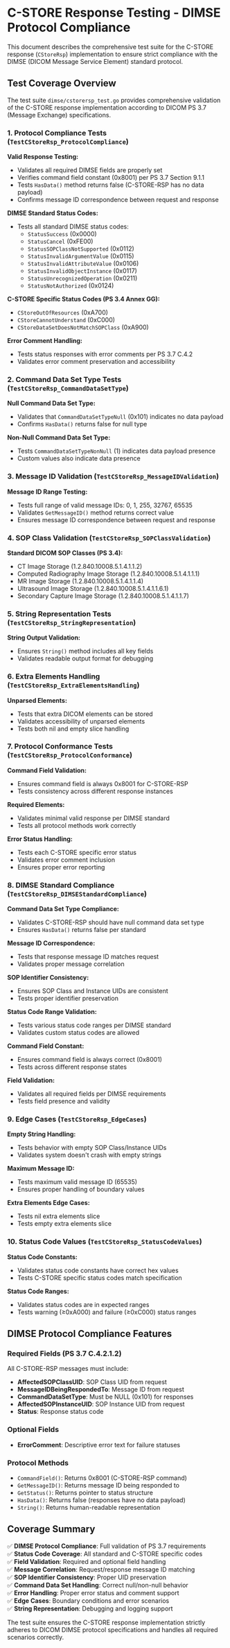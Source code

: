 # C-STORE Response Testing - DIMSE Protocol Compliance

This document describes the comprehensive test suite for the C-STORE response (`CStoreRsp`) implementation to ensure strict compliance with the DIMSE (DICOM Message Service Element) standard protocol.

## Test Coverage Overview

The test suite `dimse/cstorersp_test.go` provides comprehensive validation of the C-STORE response implementation according to DICOM PS 3.7 (Message Exchange) specifications.

### 1. Protocol Compliance Tests (`TestCStoreRsp_ProtocolCompliance`)

**Valid Response Testing:**
- Validates all required DIMSE fields are properly set
- Verifies command field constant (0x8001) per PS 3.7 Section 9.1.1
- Tests `HasData()` method returns false (C-STORE-RSP has no data payload)
- Confirms message ID correspondence between request and response

**DIMSE Standard Status Codes:**
- Tests all standard DIMSE status codes:
  - `StatusSuccess` (0x0000)
  - `StatusCancel` (0xFE00) 
  - `StatusSOPClassNotSupported` (0x0112)
  - `StatusInvalidArgumentValue` (0x0115)
  - `StatusInvalidAttributeValue` (0x0106)
  - `StatusInvalidObjectInstance` (0x0117)
  - `StatusUnrecognizedOperation` (0x0211)
  - `StatusNotAuthorized` (0x0124)

**C-STORE Specific Status Codes (PS 3.4 Annex GG):**
- `CStoreOutOfResources` (0xA700)
- `CStoreCannotUnderstand` (0xC000)
- `CStoreDataSetDoesNotMatchSOPClass` (0xA900)

**Error Comment Handling:**
- Tests status responses with error comments per PS 3.7 C.4.2
- Validates error comment preservation and accessibility

### 2. Command Data Set Type Tests (`TestCStoreRsp_CommandDataSetType`)

**Null Command Data Set Type:**
- Validates that `CommandDataSetTypeNull` (0x101) indicates no data payload
- Confirms `HasData()` returns false for null type

**Non-Null Command Data Set Type:**
- Tests `CommandDataSetTypeNonNull` (1) indicates data payload presence
- Custom values also indicate data presence

### 3. Message ID Validation (`TestCStoreRsp_MessageIDValidation`)

**Message ID Range Testing:**
- Tests full range of valid message IDs: 0, 1, 255, 32767, 65535
- Validates `GetMessageID()` method returns correct value
- Ensures message ID correspondence between request and response

### 4. SOP Class Validation (`TestCStoreRsp_SOPClassValidation`)

**Standard DICOM SOP Classes (PS 3.4):**
- CT Image Storage (1.2.840.10008.5.1.4.1.1.2)
- Computed Radiography Image Storage (1.2.840.10008.5.1.4.1.1.1)
- MR Image Storage (1.2.840.10008.5.1.4.1.1.4)
- Ultrasound Image Storage (1.2.840.10008.5.1.4.1.1.6.1)
- Secondary Capture Image Storage (1.2.840.10008.5.1.4.1.1.7)

### 5. String Representation Tests (`TestCStoreRsp_StringRepresentation`)

**String Output Validation:**
- Ensures `String()` method includes all key fields
- Validates readable output format for debugging

### 6. Extra Elements Handling (`TestCStoreRsp_ExtraElementsHandling`)

**Unparsed Elements:**
- Tests that extra DICOM elements can be stored
- Validates accessibility of unparsed elements
- Tests both nil and empty slice handling

### 7. Protocol Conformance Tests (`TestCStoreRsp_ProtocolConformance`)

**Command Field Validation:**
- Ensures command field is always 0x8001 for C-STORE-RSP
- Tests consistency across different response instances

**Required Elements:**
- Validates minimal valid response per DIMSE standard
- Tests all protocol methods work correctly

**Error Status Handling:**
- Tests each C-STORE specific error status
- Validates error comment inclusion
- Ensures proper error reporting

### 8. DIMSE Standard Compliance (`TestCStoreRsp_DIMSEStandardCompliance`)

**Command Data Set Type Compliance:**
- Validates C-STORE-RSP should have null command data set type
- Ensures `HasData()` returns false per standard

**Message ID Correspondence:**
- Tests that response message ID matches request
- Validates proper message correlation

**SOP Identifier Consistency:**
- Ensures SOP Class and Instance UIDs are consistent
- Tests proper identifier preservation

**Status Code Range Validation:**
- Tests various status code ranges per DIMSE standard
- Validates custom status codes are allowed

**Command Field Constant:**
- Ensures command field is always correct (0x8001)
- Tests across different response states

**Field Validation:**
- Validates all required fields per DIMSE requirements
- Tests field presence and validity

### 9. Edge Cases (`TestCStoreRsp_EdgeCases`)

**Empty String Handling:**
- Tests behavior with empty SOP Class/Instance UIDs
- Validates system doesn't crash with empty strings

**Maximum Message ID:**
- Tests maximum valid message ID (65535)
- Ensures proper handling of boundary values

**Extra Elements Edge Cases:**
- Tests nil extra elements slice
- Tests empty extra elements slice

### 10. Status Code Values (`TestCStoreRsp_StatusCodeValues`)

**Status Code Constants:**
- Validates status code constants have correct hex values
- Tests C-STORE specific status codes match specification

**Status Code Ranges:**
- Validates status codes are in expected ranges
- Tests warning (≥0xA000) and failure (≥0xC000) status ranges

## DIMSE Protocol Compliance Features

### Required Fields (PS 3.7 C.4.2.1.2)
All C-STORE-RSP messages must include:
- **AffectedSOPClassUID**: SOP Class UID from request
- **MessageIDBeingRespondedTo**: Message ID from request  
- **CommandDataSetType**: Must be NULL (0x101) for responses
- **AffectedSOPInstanceUID**: SOP Instance UID from request
- **Status**: Response status code

### Optional Fields
- **ErrorComment**: Descriptive error text for failure statuses

### Protocol Methods
- `CommandField()`: Returns 0x8001 (C-STORE-RSP command)
- `GetMessageID()`: Returns message ID being responded to
- `GetStatus()`: Returns pointer to status structure
- `HasData()`: Returns false (responses have no data payload)
- `String()`: Returns human-readable representation

## Coverage Summary

✅ **DIMSE Protocol Compliance**: Full validation of PS 3.7 requirements  
✅ **Status Code Coverage**: All standard and C-STORE specific codes  
✅ **Field Validation**: Required and optional field handling  
✅ **Message Correlation**: Request/response message ID matching  
✅ **SOP Identifier Consistency**: Proper UID preservation  
✅ **Command Data Set Handling**: Correct null/non-null behavior  
✅ **Error Handling**: Proper error status and comment support  
✅ **Edge Cases**: Boundary conditions and error scenarios  
✅ **String Representation**: Debugging and logging support  

The test suite ensures the C-STORE response implementation strictly adheres to DICOM DIMSE protocol specifications and handles all required scenarios correctly. 